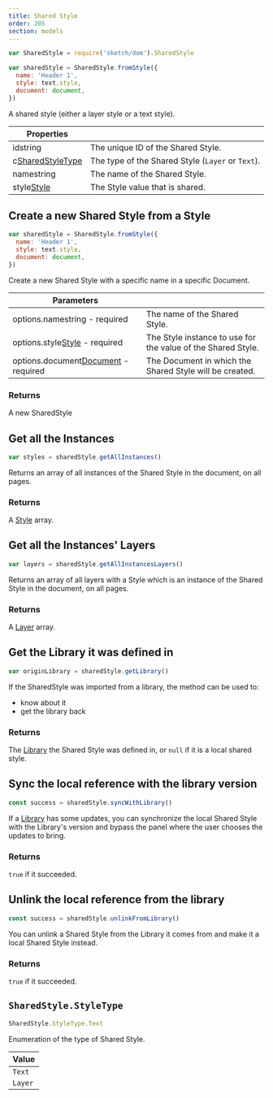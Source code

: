 ```yaml
---
title: Shared Style
order: 205
section: models
---
```


```javascript
var SharedStyle = require('sketch/dom').SharedStyle
```

```javascript
var sharedStyle = SharedStyle.fromStyle({
  name: 'Header 1',
  style: text.style,
  document: document,
})
```

A shared style (either a layer style or a text style).

| Properties                                                         |                                                   |
| ------------------------------------------------------------------ | ------------------------------------------------- |
| id<span class="arg-type">string</span>                             | The unique ID of the Shared Style.                |
| c<span class="arg-type">[SharedStyleType](#shared-styleType)</span> | The type of the Shared Style (`Layer` or `Text`). |
| name<span class="arg-type">string</span>                           | The name of the Shared Style.                     |
| style<span class="arg-type">[Style](#style)</span>                 | The Style value that is shared.                   |

## Create a new Shared Style from a Style

```javascript
var sharedStyle = SharedStyle.fromStyle({
  name: 'Header 1',
  style: text.style,
  document: document,
})
```

Create a new Shared Style with a specific name in a specific Document.

| Parameters                                                                     |                                                              |
| ------------------------------------------------------------------------------ | ------------------------------------------------------------ |
| options.name<span class="arg-type">string - required</span>                    | The name of the Shared Style.                                |
| options.style<span class="arg-type">[Style](#style) - required</span>          | The Style instance to use for the value of the Shared Style. |
| options.document<span class="arg-type">[Document](#document) - required</span> | The Document in which the Shared Style will be created.      |

### Returns

A new SharedStyle

## Get all the Instances

```javascript
var styles = sharedStyle.getAllInstances()
```

Returns an array of all instances of the Shared Style in the document, on all pages.

### Returns

A [Style](#style) array.

## Get all the Instances' Layers

```javascript
var layers = sharedStyle.getAllInstancesLayers()
```

Returns an array of all layers with a Style which is an instance of the Shared Style in the document, on all pages.

### Returns

A [Layer](#layer) array.

## Get the Library it was defined in

```javascript
var originLibrary = sharedStyle.getLibrary()
```

If the SharedStyle was imported from a library, the method can be used to:

- know about it
- get the library back

### Returns

The [Library](#library) the Shared Style was defined in, or `null` if it is a local shared style.

## Sync the local reference with the library version

```javascript
const success = sharedStyle.syncWithLibrary()
```

If a [Library](#library) has some updates, you can synchronize the local Shared Style with the Library's version and bypass the panel where the user chooses the updates to bring.

### Returns

`true` if it succeeded.

## Unlink the local reference from the library

```javascript
const success = sharedStyle.unlinkFromLibrary()
```

You can unlink a Shared Style from the Library it comes from and make it a local Shared Style instead.

### Returns

`true` if it succeeded.

## `SharedStyle.StyleType`

```javascript
SharedStyle.StyleType.Text
```

Enumeration of the type of Shared Style.

| Value   |
| ------- |
| `Text`  |
| `Layer` |
